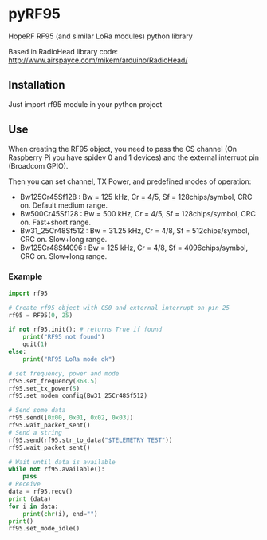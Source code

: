 # pyRF95

HopeRF RF95 (and similar LoRa modules) python library

Based in RadioHead library code: http://www.airspayce.com/mikem/arduino/RadioHead/

## Installation

Just import rf95 module in your python project

## Use

When creating the RF95 object, you need to pass the CS channel (On Raspberry Pi you have spidev 0 and 1 devices) and the external interrupt pin (Broadcom GPIO).

Then you can set channel, TX Power, and predefined modes of operation:

* Bw125Cr45Sf128 : Bw = 125 kHz, Cr = 4/5, Sf = 128chips/symbol, CRC on. Default medium range.
* Bw500Cr45Sf128 : Bw = 500 kHz, Cr = 4/5, Sf = 128chips/symbol, CRC on. Fast+short range.
* Bw31_25Cr48Sf512 : Bw = 31.25 kHz, Cr = 4/8, Sf = 512chips/symbol, CRC on. Slow+long range.
* Bw125Cr48Sf4096 : Bw = 125 kHz, Cr = 4/8, Sf = 4096chips/symbol, CRC on. Slow+long range. 

### Example

```python
import rf95

# Create rf95 object with CS0 and external interrupt on pin 25
rf95 = RF95(0, 25)

if not rf95.init(): # returns True if found
	print("RF95 not found")
	quit(1)
else:
	print("RF95 LoRa mode ok")

# set frequency, power and mode
rf95.set_frequency(868.5)
rf95.set_tx_power(5)
rf95.set_modem_config(Bw31_25Cr48Sf512)

# Send some data
rf95.send([0x00, 0x01, 0x02, 0x03])
rf95.wait_packet_sent()
# Send a string
rf95.send(rf95.str_to_data("$TELEMETRY TEST"))
rf95.wait_packet_sent()

# Wait until data is available 
while not rf95.available():
	pass
# Receive
data = rf95.recv()
print (data)
for i in data:
	print(chr(i), end="")
print()
rf95.set_mode_idle()
```

